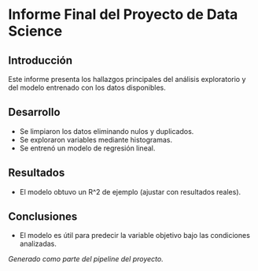 # Informe Final del Proyecto de Data Science

## Introducción
Este informe presenta los hallazgos principales del análisis exploratorio y del modelo entrenado con los datos disponibles.

## Desarrollo
- Se limpiaron los datos eliminando nulos y duplicados.
- Se exploraron variables mediante histogramas.
- Se entrenó un modelo de regresión lineal.

## Resultados
- El modelo obtuvo un R^2 de ejemplo (ajustar con resultados reales).

## Conclusiones
- El modelo es útil para predecir la variable objetivo bajo las condiciones analizadas.

*Generado como parte del pipeline del proyecto.*